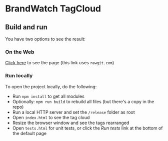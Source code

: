 # BrandWatch TagCloud

## Build and run

You have two options to see the result:

### On the Web

[Click here](http://rawgit.com/ingdir/bw-test/master/release/index.html) to see the page (this link uses `rawgit.com`)

### Run locally

To open the project locally, do the following:

  * Run `npm install` to get all modules
  * Optionally: `npm run build` to rebuild all files (but there's a copy in the repo)
  * Run a local HTTP server and set the `/release` folder as root
  * Open `index.html` to see the tag cloud
  * Resize the browser window and see the tags rearranged
  * Open `tests.html` for unit tests, or click the *Run tests* link at the bottom of the default page


